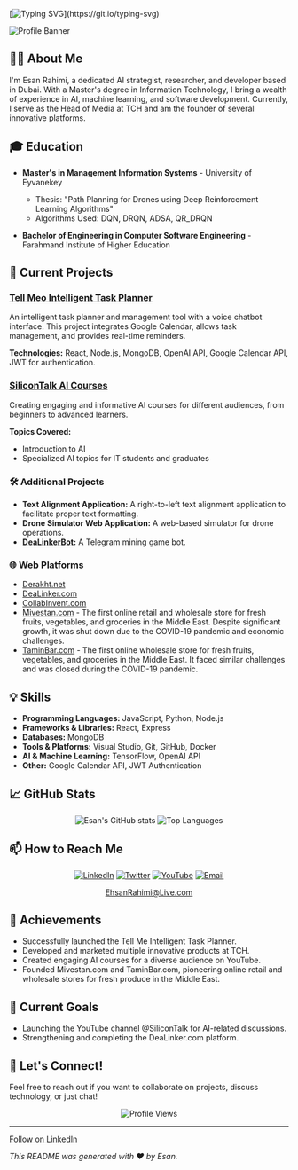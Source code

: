[![Typing SVG](https://readme-typing-svg.herokuapp.com?font=Fira+Code&duration=4000&pause=500&color=00F700&width=435&lines=Hey+AI%2C+I+am+Esan!+Developing+you...)](https://git.io/typing-svg)

![Profile Banner](https://ehsanrahimi.com/text/GitHub.jpg) <!-- Replace this with a personal banner if you have one -->

## 👨‍💻 About Me

I'm Esan Rahimi, a dedicated AI strategist, researcher, and developer based in Dubai. With a Master's degree in Information Technology, I bring a wealth of experience in AI, machine learning, and software development. Currently, I serve as the Head of Media at TCH and am the founder of several innovative platforms.

## 🎓 Education 

- **Master's in Management Information Systems** - University of Eyvanekey
  - Thesis: "Path Planning for Drones using Deep Reinforcement Learning Algorithms"
  - Algorithms Used: DQN, DRQN, ADSA, QR_DRQN

- **Bachelor of Engineering in Computer Software Engineering** - Farahmand Institute of Higher Education

## 🔭 Current Projects

### [Tell Meo Intelligent Task Planner](https://github.com/EsanRAHIMI/TellMeo)
An intelligent task planner and management tool with a voice chatbot interface. This project integrates Google Calendar, allows task management, and provides real-time reminders.

**Technologies:** React, Node.js, MongoDB, OpenAI API, Google Calendar API, JWT for authentication.

### [SiliconTalk AI Courses](https://www.youtube.com/@SiliconTalk)
Creating engaging and informative AI courses for different audiences, from beginners to advanced learners.

**Topics Covered:**
- Introduction to AI
- Specialized AI topics for IT students and graduates

### 🛠️ Additional Projects

- **Text Alignment Application:** A right-to-left text alignment application to facilitate proper text formatting.
- **Drone Simulator Web Application:** A web-based simulator for drone operations.
- **[DeaLinkerBot](https://t.me/DeaLinkerBot):** A Telegram mining game bot.

### 🌐 Web Platforms

- [Derakht.net](https://derakht.net)
- [DeaLinker.com](https://DeaLinker.com)
- [CollabInvent.com](https://CollabInvent.com)
- [Mivestan.com](https://Mivestan.com) - The first online retail and wholesale store for fresh fruits, vegetables, and groceries in the Middle East. Despite significant growth, it was shut down due to the COVID-19 pandemic and economic challenges.
- [TaminBar.com](https://TaminBar.com) - The first online wholesale store for fresh fruits, vegetables, and groceries in the Middle East. It faced similar challenges and was closed during the COVID-19 pandemic.

## 💡 Skills

- **Programming Languages:** JavaScript, Python, Node.js
- **Frameworks & Libraries:** React, Express
- **Databases:** MongoDB
- **Tools & Platforms:** Visual Studio, Git, GitHub, Docker
- **AI & Machine Learning:** TensorFlow, OpenAI API
- **Other:** Google Calendar API, JWT Authentication

## 📈 GitHub Stats

<p align="center">
  <img src="https://github-readme-stats.vercel.app/api?username=EsanRAHIMI&show_icons=true&theme=radical" alt="Esan's GitHub stats" />
  <img src="https://github-readme-stats.vercel.app/api/top-langs/?username=EsanRAHIMI&layout=compact&theme=radical" alt="Top Languages" />
</p>
 
## 📫 How to Reach Me

<p align="center">
  <a href="https://www.linkedin.com/in/esanrahimi"><img src="https://img.shields.io/badge/LinkedIn-0077B5?style=for-the-badge&logo=linkedin&logoColor=white" alt="LinkedIn" /></a>
  <a href="https://twitter.com/EsanRahimi"><img src="https://img.shields.io/badge/Twitter-1DA1F2?style=for-the-badge&logo=twitter&logoColor=white" alt="Twitter" /></a>
  <a href="https://www.youtube.com/@SiliconTalk"><img src="https://img.shields.io/badge/YouTube-FF0000?style=for-the-badge&logo=youtube&logoColor=white" alt="YouTube" /></a>
  <a href="mailto:ehsanrahimi@live.com"><img src="https://img.shields.io/badge/Email-e4405f?style=for-the-badge&logo=gmail&logoColor=white" alt="Email" /></a>
</p>
<p align="center">
  <a href="mailto:ehsanrahimi@live.com">EhsanRahimi@Live.com</a>
</p>

## 🚀 Achievements

- Successfully launched the Tell Me Intelligent Task Planner.
- Developed and marketed multiple innovative products at TCH.
- Created engaging AI courses for a diverse audience on YouTube.
- Founded Mivestan.com and TaminBar.com, pioneering online retail and wholesale stores for fresh produce in the Middle East.

## 🎯 Current Goals

- Launching the YouTube channel @SiliconTalk for AI-related discussions.
- Strengthening and completing the DeaLinker.com platform.

## 💬 Let's Connect!

Feel free to reach out if you want to collaborate on projects, discuss technology, or just chat!

<p align="center">
  <img src="https://komarev.com/ghpvc/?username=EsanRAHIMI&style=flat-square&color=blue" alt="Profile Views" />
</p>

----

<a class="libutton" href="https://www.linkedin.com/comm/mynetwork/discovery-see-all?usecase=PEOPLE_FOLLOWS&followMember=esanrahimi" target="_blank">Follow on LinkedIn</a>

*This README was generated with ❤️ by Esan.*
